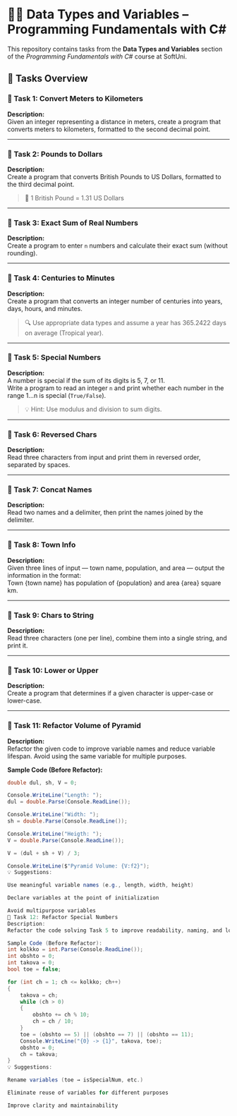 # 🧑‍💻 Data Types and Variables – Programming Fundamentals with C#

This repository contains tasks from the **Data Types and Variables** section of the _Programming Fundamentals with C#_ course at SoftUni.

## 🔧 Tasks Overview

### 📝 Task 1: Convert Meters to Kilometers  
**Description:**  
Given an integer representing a distance in meters, create a program that converts meters to kilometers, formatted to the second decimal point.

---

### 📝 Task 2: Pounds to Dollars  
**Description:**  
Create a program that converts British Pounds to US Dollars, formatted to the third decimal point.  
> 💱 1 British Pound = 1.31 US Dollars

---

### 📝 Task 3: Exact Sum of Real Numbers  
**Description:**  
Create a program to enter `n` numbers and calculate their exact sum (without rounding).

---

### 📝 Task 4: Centuries to Minutes  
**Description:**  
Create a program that converts an integer number of centuries into years, days, hours, and minutes.  
> 🔍 Use appropriate data types and assume a year has 365.2422 days on average (Tropical year).

---

### 📝 Task 5: Special Numbers  
**Description:**  
A number is special if the sum of its digits is 5, 7, or 11.  
Write a program to read an integer `n` and print whether each number in the range 1…n is special (`True/False`).  
> 💡 Hint: Use modulus and division to sum digits.

---

### 📝 Task 6: Reversed Chars  
**Description:**  
Read three characters from input and print them in reversed order, separated by spaces.

---

### 📝 Task 7: Concat Names  
**Description:**  
Read two names and a delimiter, then print the names joined by the delimiter.

---

### 📝 Task 8: Town Info  
**Description:**  
Given three lines of input — town name, population, and area — output the information in the format:  
Town {town name} has population of {population} and area {area} square km.

---

### 📝 Task 9: Chars to String  
**Description:**  
Read three characters (one per line), combine them into a single string, and print it.

---

### 📝 Task 10: Lower or Upper  
**Description:**  
Create a program that determines if a given character is upper-case or lower-case.

---

### 📝 Task 11: Refactor Volume of Pyramid  
**Description:**  
Refactor the given code to improve variable names and reduce variable lifespan. Avoid using the same variable for multiple purposes.

**Sample Code (Before Refactor):**
```csharp
double dul, sh, V = 0;

Console.WriteLine("Length: ");
dul = double.Parse(Console.ReadLine());

Console.WriteLine("Width: ");
sh = double.Parse(Console.ReadLine());

Console.WriteLine("Heigth: ");
V = double.Parse(Console.ReadLine());

V = (dul + sh + V) / 3;

Console.WriteLine($"Pyramid Volume: {V:f2}");
💡 Suggestions:

Use meaningful variable names (e.g., length, width, height)

Declare variables at the point of initialization

Avoid multipurpose variables
📝 Task 12: Refactor Special Numbers
Description:
Refactor the code solving Task 5 to improve readability, naming, and logic structure.

Sample Code (Before Refactor):
int kolkko = int.Parse(Console.ReadLine());
int obshto = 0;
int takova = 0;
bool toe = false;

for (int ch = 1; ch <= kolkko; ch++)
{
    takova = ch;
    while (ch > 0)
    {
        obshto += ch % 10;
        ch = ch / 10;
    }
    toe = (obshto == 5) || (obshto == 7) || (obshto == 11);
    Console.WriteLine("{0} -> {1}", takova, toe);
    obshto = 0;
    ch = takova;
}
💡 Suggestions:

Rename variables (toe → isSpecialNum, etc.)

Eliminate reuse of variables for different purposes

Improve clarity and maintainability

